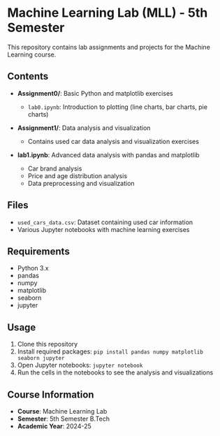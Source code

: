 # Machine Learning Lab (MLL) - 5th Semester

This repository contains lab assignments and projects for the Machine Learning course.

## Contents

- **Assignment0/**: Basic Python and matplotlib exercises
  - `lab0.ipynb`: Introduction to plotting (line charts, bar charts, pie charts)

- **Assignment1/**: Data analysis and visualization
  - Contains used car data analysis and visualization exercises

- **lab1.ipynb**: Advanced data analysis with pandas and matplotlib
  - Car brand analysis
  - Price and age distribution analysis
  - Data preprocessing and visualization

## Files

- `used_cars_data.csv`: Dataset containing used car information
- Various Jupyter notebooks with machine learning exercises

## Requirements

- Python 3.x
- pandas
- numpy
- matplotlib
- seaborn
- jupyter

## Usage

1. Clone this repository
2. Install required packages: `pip install pandas numpy matplotlib seaborn jupyter`
3. Open Jupyter notebooks: `jupyter notebook`
4. Run the cells in the notebooks to see the analysis and visualizations

## Course Information

- **Course**: Machine Learning Lab
- **Semester**: 5th Semester B.Tech
- **Academic Year**: 2024-25
